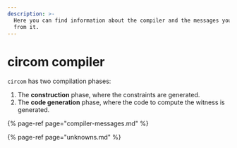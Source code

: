 ```yaml
---
description: >-
  Here you can find information about the compiler and the messages you may get
  from it.
---
```


# circom compiler

`circom` has two compilation phases:

1. The **construction** phase, where the constraints are generated. 
2. The **code generation** phase, where the code to compute the witness is generated.

{% page-ref page="compiler-messages.md" %}

{% page-ref page="unknowns.md" %}



